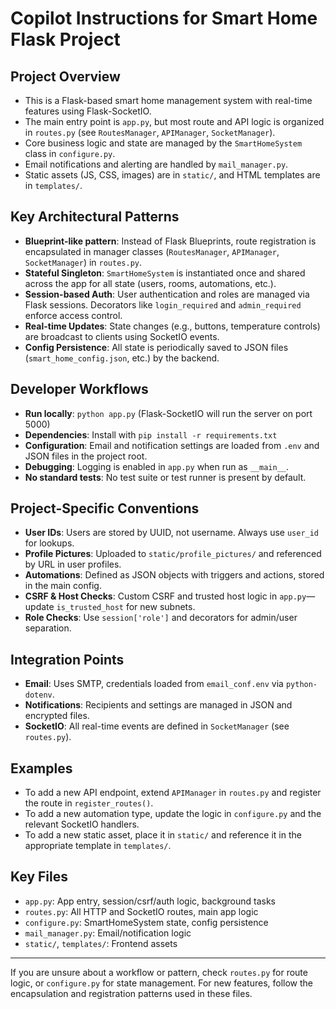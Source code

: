# Copilot Instructions for Smart Home Flask Project

## Project Overview

- This is a Flask-based smart home management system with real-time features using Flask-SocketIO.
- The main entry point is `app.py`, but most route and API logic is organized in `routes.py` (see `RoutesManager`, `APIManager`, `SocketManager`).
- Core business logic and state are managed by the `SmartHomeSystem` class in `configure.py`.
- Email notifications and alerting are handled by `mail_manager.py`.
- Static assets (JS, CSS, images) are in `static/`, and HTML templates are in `templates/`.

## Key Architectural Patterns

- **Blueprint-like pattern**: Instead of Flask Blueprints, route registration is encapsulated in manager classes (`RoutesManager`, `APIManager`, `SocketManager`) in `routes.py`.
- **Stateful Singleton**: `SmartHomeSystem` is instantiated once and shared across the app for all state (users, rooms, automations, etc.).
- **Session-based Auth**: User authentication and roles are managed via Flask sessions. Decorators like `login_required` and `admin_required` enforce access control.
- **Real-time Updates**: State changes (e.g., buttons, temperature controls) are broadcast to clients using SocketIO events.
- **Config Persistence**: All state is periodically saved to JSON files (`smart_home_config.json`, etc.) by the backend.

## Developer Workflows

- **Run locally**: `python app.py` (Flask-SocketIO will run the server on port 5000)
- **Dependencies**: Install with `pip install -r requirements.txt`
- **Configuration**: Email and notification settings are loaded from `.env` and JSON files in the project root.
- **Debugging**: Logging is enabled in `app.py` when run as `__main__`.
- **No standard tests**: No test suite or test runner is present by default.

## Project-Specific Conventions

- **User IDs**: Users are stored by UUID, not username. Always use `user_id` for lookups.
- **Profile Pictures**: Uploaded to `static/profile_pictures/` and referenced by URL in user profiles.
- **Automations**: Defined as JSON objects with triggers and actions, stored in the main config.
- **CSRF & Host Checks**: Custom CSRF and trusted host logic in `app.py`—update `is_trusted_host` for new subnets.
- **Role Checks**: Use `session['role']` and decorators for admin/user separation.

## Integration Points

- **Email**: Uses SMTP, credentials loaded from `email_conf.env` via `python-dotenv`.
- **Notifications**: Recipients and settings are managed in JSON and encrypted files.
- **SocketIO**: All real-time events are defined in `SocketManager` (see `routes.py`).

## Examples

- To add a new API endpoint, extend `APIManager` in `routes.py` and register the route in `register_routes()`.
- To add a new automation type, update the logic in `configure.py` and the relevant SocketIO handlers.
- To add a new static asset, place it in `static/` and reference it in the appropriate template in `templates/`.

## Key Files

- `app.py`: App entry, session/csrf/auth logic, background tasks
- `routes.py`: All HTTP and SocketIO routes, main app logic
- `configure.py`: SmartHomeSystem state, config persistence
- `mail_manager.py`: Email/notification logic
- `static/`, `templates/`: Frontend assets

---

If you are unsure about a workflow or pattern, check `routes.py` for route logic, or `configure.py` for state management. For new features, follow the encapsulation and registration patterns used in these files.

